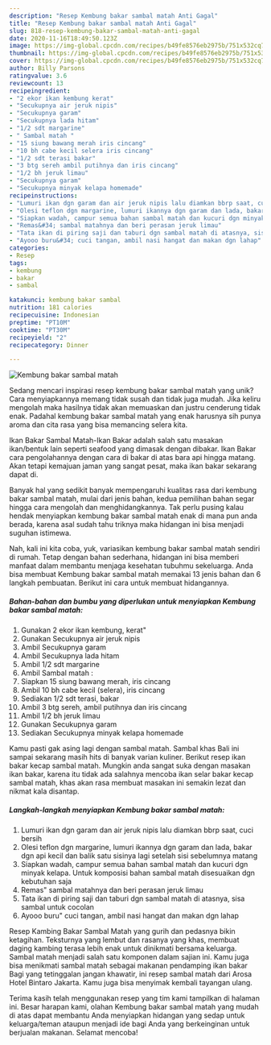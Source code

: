 ```yaml
---
description: "Resep Kembung bakar sambal matah Anti Gagal"
title: "Resep Kembung bakar sambal matah Anti Gagal"
slug: 818-resep-kembung-bakar-sambal-matah-anti-gagal
date: 2020-11-16T18:49:50.123Z
image: https://img-global.cpcdn.com/recipes/b49fe8576eb2975b/751x532cq70/kembung-bakar-sambal-matah-foto-resep-utama.jpg
thumbnail: https://img-global.cpcdn.com/recipes/b49fe8576eb2975b/751x532cq70/kembung-bakar-sambal-matah-foto-resep-utama.jpg
cover: https://img-global.cpcdn.com/recipes/b49fe8576eb2975b/751x532cq70/kembung-bakar-sambal-matah-foto-resep-utama.jpg
author: Billy Parsons
ratingvalue: 3.6
reviewcount: 13
recipeingredient:
- "2 ekor ikan kembung kerat"
- "Secukupnya air jeruk nipis"
- "Secukupnya garam"
- "Secukupnya lada hitam"
- "1/2 sdt margarine"
- " Sambal matah "
- "15 siung bawang merah iris cincang"
- "10 bh cabe kecil selera iris cincang"
- "1/2 sdt terasi bakar"
- "3 btg sereh ambil putihnya dan iris cincang"
- "1/2 bh jeruk limau"
- "Secukupnya garam"
- "Secukupnya minyak kelapa homemade"
recipeinstructions:
- "Lumuri ikan dgn garam dan air jeruk nipis lalu diamkan bbrp saat, cuci bersih"
- "Olesi teflon dgn margarine, lumuri ikannya dgn garam dan lada, bakar dgn api kecil dan balik satu sisinya lagi setelah sisi sebelumnya matang"
- "Siapkan wadah, campur semua bahan sambal matah dan kucuri dgn minyak kelapa. Untuk komposisi bahan sambal matah disesuaikan dgn kebutuhan saja"
- "Remas&#34; sambal matahnya dan beri perasan jeruk limau"
- "Tata ikan di piring saji dan taburi dgn sambal matah di atasnya, sisa sambal untuk cocolan"
- "Ayooo buru&#34; cuci tangan, ambil nasi hangat dan makan dgn lahap"
categories:
- Resep
tags:
- kembung
- bakar
- sambal

katakunci: kembung bakar sambal 
nutrition: 181 calories
recipecuisine: Indonesian
preptime: "PT10M"
cooktime: "PT30M"
recipeyield: "2"
recipecategory: Dinner

---
```



![Kembung bakar sambal matah](https://img-global.cpcdn.com/recipes/b49fe8576eb2975b/751x532cq70/kembung-bakar-sambal-matah-foto-resep-utama.jpg)

Sedang mencari inspirasi resep kembung bakar sambal matah yang unik? Cara menyiapkannya memang tidak susah dan tidak juga mudah. Jika keliru mengolah maka hasilnya tidak akan memuaskan dan justru cenderung tidak enak. Padahal kembung bakar sambal matah yang enak harusnya sih punya aroma dan cita rasa yang bisa memancing selera kita.

Ikan Bakar Sambal Matah-Ikan Bakar adalah salah satu masakan ikan/bentuk lain seperti seafood yang dimasak dengan dibakar. Ikan Bakar cara pengolahannya dengan cara di bakar di atas bara api hingga matang. Akan tetapi kemajuan jaman yang sangat pesat, maka ikan bakar sekarang dapat di.

Banyak hal yang sedikit banyak mempengaruhi kualitas rasa dari kembung bakar sambal matah, mulai dari jenis bahan, kedua pemilihan bahan segar hingga cara mengolah dan menghidangkannya. Tak perlu pusing kalau hendak menyiapkan kembung bakar sambal matah enak di mana pun anda berada, karena asal sudah tahu triknya maka hidangan ini bisa menjadi suguhan istimewa.


Nah, kali ini kita coba, yuk, variasikan kembung bakar sambal matah sendiri di rumah. Tetap dengan bahan sederhana, hidangan ini bisa memberi manfaat dalam membantu menjaga kesehatan tubuhmu sekeluarga. Anda bisa membuat Kembung bakar sambal matah memakai 13 jenis bahan dan 6 langkah pembuatan. Berikut ini cara untuk membuat hidangannya.

<!--inarticleads1-->

##### Bahan-bahan dan bumbu yang diperlukan untuk menyiapkan Kembung bakar sambal matah:

1. Gunakan 2 ekor ikan kembung, kerat&#34;
1. Gunakan Secukupnya air jeruk nipis
1. Ambil Secukupnya garam
1. Ambil Secukupnya lada hitam
1. Ambil 1/2 sdt margarine
1. Ambil  Sambal matah :
1. Siapkan 15 siung bawang merah, iris cincang
1. Ambil 10 bh cabe kecil (selera), iris cincang
1. Sediakan 1/2 sdt terasi, bakar
1. Ambil 3 btg sereh, ambil putihnya dan iris cincang
1. Ambil 1/2 bh jeruk limau
1. Gunakan Secukupnya garam
1. Sediakan Secukupnya minyak kelapa homemade


Kamu pasti gak asing lagi dengan sambal matah. Sambal khas Bali ini sampai sekarang masih hits di banyak varian kuliner. Berikut resep ikan bakar kecap sambal matah. Mungkin anda sangat suka dengan masakan ikan bakar, karena itu tidak ada salahnya mencoba ikan selar bakar kecap sambal matah, khas akan rasa membuat masakan ini semakin lezat dan nikmat kala disantap. 

<!--inarticleads2-->

##### Langkah-langkah menyiapkan Kembung bakar sambal matah:

1. Lumuri ikan dgn garam dan air jeruk nipis lalu diamkan bbrp saat, cuci bersih
1. Olesi teflon dgn margarine, lumuri ikannya dgn garam dan lada, bakar dgn api kecil dan balik satu sisinya lagi setelah sisi sebelumnya matang
1. Siapkan wadah, campur semua bahan sambal matah dan kucuri dgn minyak kelapa. Untuk komposisi bahan sambal matah disesuaikan dgn kebutuhan saja
1. Remas&#34; sambal matahnya dan beri perasan jeruk limau
1. Tata ikan di piring saji dan taburi dgn sambal matah di atasnya, sisa sambal untuk cocolan
1. Ayooo buru&#34; cuci tangan, ambil nasi hangat dan makan dgn lahap


Resep Kambing Bakar Sambal Matah yang gurih dan pedasnya bikin ketagihan. Teksturnya yang lembut dan rasanya yang khas, membuat daging kambing terasa lebih enak untuk dinikmati bersama keluarga. Sambal matah menjadi salah satu komponen dalam sajian ini. Kamu juga bisa menikmati sambal matah sebagai makanan pendamping ikan bakar Bagi yang tetinggalan jangan khawatir, ini resep sambal matah dari Arosa Hotel Bintaro Jakarta. Kamu juga bisa menyimak kembali tayangan ulang. 

Terima kasih telah menggunakan resep yang tim kami tampilkan di halaman ini. Besar harapan kami, olahan Kembung bakar sambal matah yang mudah di atas dapat membantu Anda menyiapkan hidangan yang sedap untuk keluarga/teman ataupun menjadi ide bagi Anda yang berkeinginan untuk berjualan makanan. Selamat mencoba!
